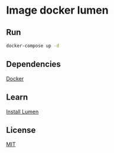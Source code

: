 # Image docker lumen

## Run

```bash
docker-compose up -d
```

## Dependencies
[Docker](https://www.docker.com/)

## Learn
[Install Lumen](https://medium.com/@henrique.weiand/lumen-instalando-atrav%C3%A9s-do-docker-62f1ac9504ad)

## License
[MIT](https://choosealicense.com/licenses/mit/)